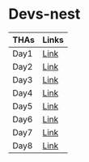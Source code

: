 # Devs-nest

| THAs | Links                                                                    |
| ---- | ------------------------------------------------------------------------ |
| Day1 | [Link](https://condescending-dubinsky-25726a.netlify.app/frontend/day1/) |
| Day2 | [Link](https://condescending-dubinsky-25726a.netlify.app/frontend/day2/) |
| Day3 | [Link](https://condescending-dubinsky-25726a.netlify.app/frontend/day3/) |
| Day4 | [Link](https://condescending-dubinsky-25726a.netlify.app/frontend/day4/) |
| Day5 | [Link](https://condescending-dubinsky-25726a.netlify.app/frontend/day5/) |
| Day6 | [Link](https://condescending-dubinsky-25726a.netlify.app/frontend/day6/) |
| Day7 | [Link](https://condescending-dubinsky-25726a.netlify.app/frontend/day7/) |
| Day8 | [Link](https://condescending-dubinsky-25726a.netlify.app/frontend/day8/) |
